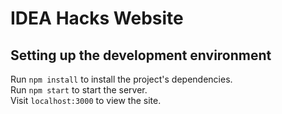# IDEA Hacks Website

## Setting up the development environment
Run `npm install` to install the project's dependencies.  
Run `npm start` to start the server.  
Visit `localhost:3000` to view the site.
